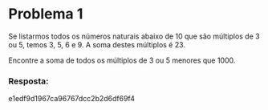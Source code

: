 Problema 1
=============

Se listarmos todos os números naturais abaixo de 10 que são múltiplos de 3 ou 5, temos 3, 5, 6 e 9. A soma destes múltiplos é 23.

Encontre a soma de todos os múltiplos de 3 ou 5 menores que 1000.

### Resposta: 
e1edf9d1967ca96767dcc2b2d6df69f4

